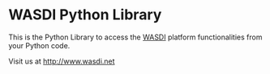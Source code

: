 # WASDI Python Library

This is the Python Library to access the [WASDI](http://www.wasdi.net) platform functionalities from your Python code.

Visit us at http://www.wasdi.net
